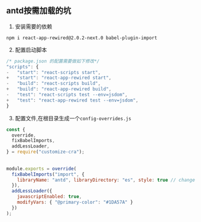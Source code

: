 ## antd按需加载的坑

1. 安装需要的依赖

`npm i react-app-rewired@2.0.2-next.0 babel-plugin-import `

2. 配置启动脚本

```js
/* package.json 的配置需要做如下修改*/
"scripts": {
-   "start": "react-scripts start",
+   "start": "react-app-rewired start",
-   "build": "react-scripts build",
+   "build": "react-app-rewired build",
-   "test": "react-scripts test --env=jsdom",
+   "test": "react-app-rewired test --env=jsdom",
}
```

3. 配置文件,在根目录生成一个`config-overrides.js`

```js
const {
  override,
  fixBabelImports,
  addLessLoader,
} = require("customize-cra");
 
 
module.exports = override(
  fixBabelImports("import", {
    libraryName: "antd", libraryDirectory: "es", style: true // change importing css to less
  }),
  addLessLoader({
    javascriptEnabled: true,
    modifyVars: { "@primary-color": "#1DA57A" }
  })
);
```
